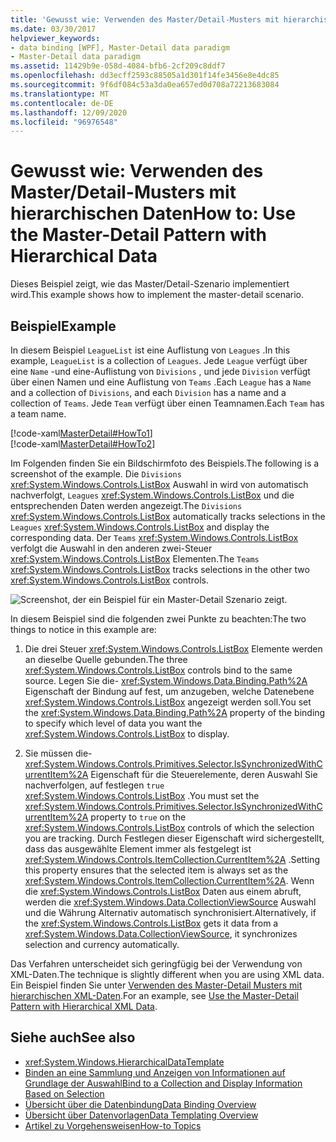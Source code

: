 ```yaml
---
title: 'Gewusst wie: Verwenden des Master/Detail-Musters mit hierarchischen Daten'
ms.date: 03/30/2017
helpviewer_keywords:
- data binding [WPF], Master-Detail data paradigm
- Master-Detail data paradigm
ms.assetid: 11429b9e-058d-4084-bfb6-2cf209c8ddf7
ms.openlocfilehash: dd3ecff2593c88505a1d301f14fe3456e8e4dc85
ms.sourcegitcommit: 9f6df084c53a3da0ea657ed0d708a72213683084
ms.translationtype: MT
ms.contentlocale: de-DE
ms.lasthandoff: 12/09/2020
ms.locfileid: "96976548"
---
```

# <a name="how-to-use-the-master-detail-pattern-with-hierarchical-data"></a><span data-ttu-id="0d163-102">Gewusst wie: Verwenden des Master/Detail-Musters mit hierarchischen Daten</span><span class="sxs-lookup"><span data-stu-id="0d163-102">How to: Use the Master-Detail Pattern with Hierarchical Data</span></span>
<span data-ttu-id="0d163-103">Dieses Beispiel zeigt, wie das Master/Detail-Szenario implementiert wird.</span><span class="sxs-lookup"><span data-stu-id="0d163-103">This example shows how to implement the master-detail scenario.</span></span>  
  
## <a name="example"></a><span data-ttu-id="0d163-104">Beispiel</span><span class="sxs-lookup"><span data-stu-id="0d163-104">Example</span></span>  
 <span data-ttu-id="0d163-105">In diesem Beispiel `LeagueList` ist eine Auflistung von `Leagues` .</span><span class="sxs-lookup"><span data-stu-id="0d163-105">In this example, `LeagueList` is a collection of `Leagues`.</span></span> <span data-ttu-id="0d163-106">Jede `League` verfügt über eine `Name` -und eine-Auflistung von `Divisions` , und jede `Division` verfügt über einen Namen und eine Auflistung von `Teams` .</span><span class="sxs-lookup"><span data-stu-id="0d163-106">Each `League` has a `Name` and a collection of `Divisions`, and each `Division` has a name and a collection of `Teams`.</span></span> <span data-ttu-id="0d163-107">Jede `Team` verfügt über einen Teamnamen.</span><span class="sxs-lookup"><span data-stu-id="0d163-107">Each `Team` has a team name.</span></span>  
  
 [!code-xaml[MasterDetail#HowTo1](~/samples/snippets/visualbasic/VS_Snippets_Wpf/MasterDetail/VisualBasic/Page1.xaml#howto1)]  
[!code-xaml[MasterDetail#HowTo2](~/samples/snippets/visualbasic/VS_Snippets_Wpf/MasterDetail/VisualBasic/Page1.xaml#howto2)]  
  
 <span data-ttu-id="0d163-108">Im Folgenden finden Sie ein Bildschirmfoto des Beispiels.</span><span class="sxs-lookup"><span data-stu-id="0d163-108">The following is a screenshot of the example.</span></span> <span data-ttu-id="0d163-109">Die `Divisions` <xref:System.Windows.Controls.ListBox> Auswahl in wird von automatisch nachverfolgt, `Leagues` <xref:System.Windows.Controls.ListBox> und die entsprechenden Daten werden angezeigt.</span><span class="sxs-lookup"><span data-stu-id="0d163-109">The `Divisions` <xref:System.Windows.Controls.ListBox> automatically tracks selections in the `Leagues` <xref:System.Windows.Controls.ListBox> and display the corresponding data.</span></span> <span data-ttu-id="0d163-110">Der `Teams` <xref:System.Windows.Controls.ListBox> verfolgt die Auswahl in den anderen zwei-Steuer <xref:System.Windows.Controls.ListBox> Elementen.</span><span class="sxs-lookup"><span data-stu-id="0d163-110">The `Teams` <xref:System.Windows.Controls.ListBox> tracks selections in the other two <xref:System.Windows.Controls.ListBox> controls.</span></span>  
  
 ![Screenshot, der ein Beispiel für ein Master&#45;Detail Szenario zeigt.](./media/how-to-use-the-master-detail-pattern-with-hierarchical-data/databinding-master-detail-scenario.png)  
  
 <span data-ttu-id="0d163-112">In diesem Beispiel sind die folgenden zwei Punkte zu beachten:</span><span class="sxs-lookup"><span data-stu-id="0d163-112">The two things to notice in this example are:</span></span>  
  
1. <span data-ttu-id="0d163-113">Die drei Steuer <xref:System.Windows.Controls.ListBox> Elemente werden an dieselbe Quelle gebunden.</span><span class="sxs-lookup"><span data-stu-id="0d163-113">The three <xref:System.Windows.Controls.ListBox> controls bind to the same source.</span></span> <span data-ttu-id="0d163-114">Legen Sie die- <xref:System.Windows.Data.Binding.Path%2A> Eigenschaft der Bindung auf fest, um anzugeben, welche Datenebene <xref:System.Windows.Controls.ListBox> angezeigt werden soll.</span><span class="sxs-lookup"><span data-stu-id="0d163-114">You set the <xref:System.Windows.Data.Binding.Path%2A> property of the binding to specify which level of data you want the <xref:System.Windows.Controls.ListBox> to display.</span></span>  
  
2. <span data-ttu-id="0d163-115">Sie müssen die- <xref:System.Windows.Controls.Primitives.Selector.IsSynchronizedWithCurrentItem%2A> Eigenschaft für die Steuerelemente, deren Auswahl Sie nachverfolgen, auf festlegen `true` <xref:System.Windows.Controls.ListBox> .</span><span class="sxs-lookup"><span data-stu-id="0d163-115">You must set the <xref:System.Windows.Controls.Primitives.Selector.IsSynchronizedWithCurrentItem%2A> property to `true` on the <xref:System.Windows.Controls.ListBox> controls of which the selection you are tracking.</span></span> <span data-ttu-id="0d163-116">Durch Festlegen dieser Eigenschaft wird sichergestellt, dass das ausgewählte Element immer als festgelegt ist <xref:System.Windows.Controls.ItemCollection.CurrentItem%2A> .</span><span class="sxs-lookup"><span data-stu-id="0d163-116">Setting this property ensures that the selected item is always set as the <xref:System.Windows.Controls.ItemCollection.CurrentItem%2A>.</span></span> <span data-ttu-id="0d163-117">Wenn die <xref:System.Windows.Controls.ListBox> Daten aus einem abruft, werden die <xref:System.Windows.Data.CollectionViewSource> Auswahl und die Währung Alternativ automatisch synchronisiert.</span><span class="sxs-lookup"><span data-stu-id="0d163-117">Alternatively, if the <xref:System.Windows.Controls.ListBox> gets it data from a <xref:System.Windows.Data.CollectionViewSource>, it synchronizes selection and currency automatically.</span></span>  
  
 <span data-ttu-id="0d163-118">Das Verfahren unterscheidet sich geringfügig bei der Verwendung von XML-Daten.</span><span class="sxs-lookup"><span data-stu-id="0d163-118">The technique is slightly different when you are using XML data.</span></span> <span data-ttu-id="0d163-119">Ein Beispiel finden Sie unter [Verwenden des Master-Detail Musters mit hierarchischen XML-Daten](how-to-use-the-master-detail-pattern-with-hierarchical-xml-data.md).</span><span class="sxs-lookup"><span data-stu-id="0d163-119">For an example, see [Use the Master-Detail Pattern with Hierarchical XML Data](how-to-use-the-master-detail-pattern-with-hierarchical-xml-data.md).</span></span>  
  
## <a name="see-also"></a><span data-ttu-id="0d163-120">Siehe auch</span><span class="sxs-lookup"><span data-stu-id="0d163-120">See also</span></span>

- <xref:System.Windows.HierarchicalDataTemplate>
- [<span data-ttu-id="0d163-121">Binden an eine Sammlung und Anzeigen von Informationen auf Grundlage der Auswahl</span><span class="sxs-lookup"><span data-stu-id="0d163-121">Bind to a Collection and Display Information Based on Selection</span></span>](how-to-bind-to-a-collection-and-display-information-based-on-selection.md)
- [<span data-ttu-id="0d163-122">Übersicht über die Datenbindung</span><span class="sxs-lookup"><span data-stu-id="0d163-122">Data Binding Overview</span></span>](/dotnet/desktop-wpf/data/data-binding-overview)
- [<span data-ttu-id="0d163-123">Übersicht über Datenvorlagen</span><span class="sxs-lookup"><span data-stu-id="0d163-123">Data Templating Overview</span></span>](data-templating-overview.md)
- [<span data-ttu-id="0d163-124">Artikel zu Vorgehensweisen</span><span class="sxs-lookup"><span data-stu-id="0d163-124">How-to Topics</span></span>](data-binding-how-to-topics.md)
